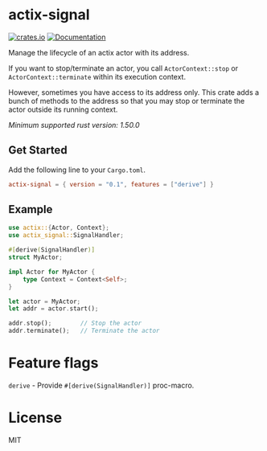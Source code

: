 # actix-signal

[![crates.io](https://img.shields.io/crates/v/actix-signal?style=flat-square)](https://crates.io/crates/actix-signal)
[![Documentation](https://img.shields.io/docsrs/actix-signal?style=flat-square)](https://docs.rs/actix-signal)

Manage the lifecycle of an actix actor with its address.

If you want to stop/terminate an actor, you call `ActorContext::stop` or `ActorContext::terminate` within its execution context.

However, sometimes you have access to its address only. This crate adds a bunch of methods to the address so that you
may stop or terminate the actor outside its running context.

*Minimum supported rust version: 1.50.0*

## Get Started

Add the following line to your `Cargo.toml`.

```toml
actix-signal = { version = "0.1", features = ["derive"] }
```

## Example

```rust
use actix::{Actor, Context};
use actix_signal::SignalHandler;

#[derive(SignalHandler)]
struct MyActor;

impl Actor for MyActor {
    type Context = Context<Self>;
}

let actor = MyActor;
let addr = actor.start();

addr.stop();        // Stop the actor
addr.terminate();   // Terminate the actor
```

# Feature flags

`derive` - Provide `#[derive(SignalHandler)]` proc-macro.

# License

MIT
